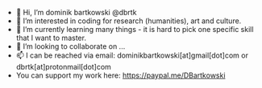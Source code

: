 - 👋 Hi, I’m dominik bartkowski @dbrtk
- 👀 I’m interested in coding for research (humanities), art and culture.
- 🌱 I’m currently learning many things - it is hard to pick one specific skill that I want to master.
- 💞️ I’m looking to collaborate on ... 
- 📫 I can be reached via email: dominikbartkowski[at]gmail[dot]com or dbrtk[at]protonmail[dot]com
- You can support my work here: https://paypal.me/DBartkowski

<!---
dbrtk/dbrtk is a ✨ special ✨ repository because its `README.md` (this file) appears on your GitHub profile.
You can click the Preview link to take a look at your changes.
--->
